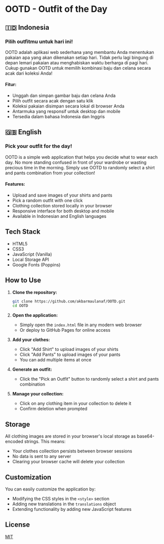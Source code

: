 # OOTD - Outfit of the Day

## 🇮🇩 Indonesia

### Pilih outfitmu untuk hari ini!

OOTD adalah aplikasi web sederhana yang membantu Anda menentukan pakaian apa yang akan dikenakan setiap hari. Tidak perlu lagi bingung di depan lemari pakaian atau menghabiskan waktu berharga di pagi hari. Cukup gunakan OOTD untuk memilih kombinasi baju dan celana secara acak dari koleksi Anda!

#### Fitur:
- Unggah dan simpan gambar baju dan celana Anda
- Pilih outfit secara acak dengan satu klik
- Koleksi pakaian disimpan secara lokal di browser Anda
- Antarmuka yang responsif untuk desktop dan mobile
- Tersedia dalam bahasa Indonesia dan Inggris

## 🇬🇧 English

### Pick your outfit for the day!

OOTD is a simple web application that helps you decide what to wear each day. No more standing confused in front of your wardrobe or wasting precious time in the morning. Simply use OOTD to randomly select a shirt and pants combination from your collection!

#### Features:
- Upload and save images of your shirts and pants
- Pick a random outfit with one click
- Clothing collection stored locally in your browser
- Responsive interface for both desktop and mobile
- Available in Indonesian and English languages

## Tech Stack

- HTML5
- CSS3
- JavaScript (Vanilla)
- Local Storage API
- Google Fonts (Poppins)

## How to Use

1. **Clone the repository:**
   ```bash
   git clone https://github.com/akbarmaulanaf/OOTD.git
   cd OOTD
   ```

2. **Open the application:**
   - Simply open the `index.html` file in any modern web browser
   - Or deploy to GitHub Pages for online access

3. **Add your clothes:**
   - Click "Add Shirt" to upload images of your shirts
   - Click "Add Pants" to upload images of your pants
   - You can add multiple items at once

4. **Generate an outfit:**
   - Click the "Pick an Outfit" button to randomly select a shirt and pants combination

5. **Manage your collection:**
   - Click on any clothing item in your collection to delete it
   - Confirm deletion when prompted

## Storage

All clothing images are stored in your browser's local storage as base64-encoded strings. This means:
- Your clothes collection persists between browser sessions
- No data is sent to any server
- Clearing your browser cache will delete your collection

## Customization

You can easily customize the application by:
- Modifying the CSS styles in the `<style>` section
- Adding new translations in the `translations` object
- Extending functionality by adding new JavaScript features

## License

[MIT](https://choosealicense.com/licenses/mit/)
